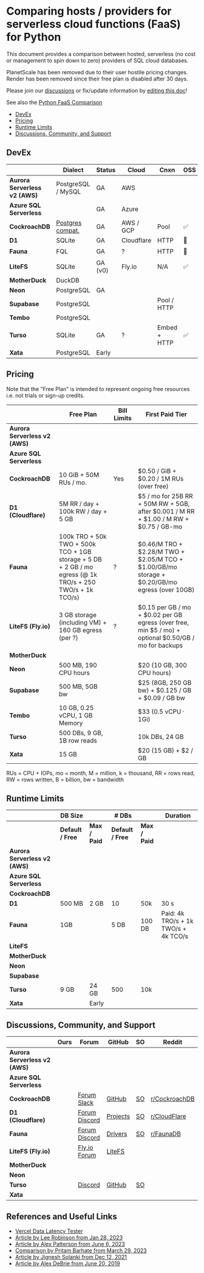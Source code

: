 # Comparing hosts / providers for serverless cloud functions (FaaS) for Python

This document provides a comparison between hosted, serverless (no cost or management to spin down to zero) providers of SQL cloud databases.

PlanetScale has been removed due to their user hostile pricing changes. Render has been removed since their free plan is disabled after 30 days. 

Please join our [discussions](https://github.com/hbmartin/comparison-serverless-cloud-sql-databases/discussions) or fix/update information by [editing this doc](https://github.com/hbmartin/comparison-serverless-cloud-sql-databases/edit/main/README.md)!

See also the [Python FaaS Comparison](https://github.com/hbmartin/comparison-hosts-serverless-cloud-function-faas-for-python)

- [DevEx](#devex)
- [Pricing](#pricing)
- [Runtime Limits](#runtime-limits)
- [Discussions, Community, and Support](#discussions-community-and-support)

## DevEx

|                                       | Dialect | Status    | Cloud | Cnxn | OSS | Examples         | Docs |
| ------------------------------------- | -------------- | --------- | ------------------------------- | ---- | ------------------------------------- | ------------------------------------- | ------------------------------------- |
| **Aurora Serverless v2 (AWS)** | PostgreSQL / MySQL | GA | AWS |  |  |      |      |
| **Azure SQL Serverless** |  | GA | Azure |  |  | | |
| **CockroachDB** | [Postgres compat.](https://www.cockroachlabs.com/docs/stable/postgresql-compatibility) | GA | AWS / GCP | Pool | ✅ | [Link](https://www.cockroachlabs.com/docs/stable/example-apps) | 🚀 |
| **D1**        | SQLite           | GA | Cloudflare | HTTP | 🚫 | [Link](https://developers.cloudflare.com/d1/get-started/) | 🚀 |
| **Fauna** | FQL | GA | ? | HTTP | 🚫 | [Link](https://docs.fauna.com/fauna/current/guides/todo) | 👍 |
| **LiteFS**        | SQLite           | GA (v0) | Fly.io | N/A | ✅ | [Link](https://fly.io/docs/litefs/speedrun/) | 🚀 |
| **MotherDuck**             | DuckDB           |        |        |        |        |      |      |
| **Neon**                   | PostgreSQL | GA |        |        |        |      |      |
| **Supabase** | PostgreSQL | | | Pool / HTTP | | | |
| **Tembo** | PostgreSQL | | |  | | | |
| **Turso**                  | SQLite           | GA | ? | Embed + HTTP | ✅ | [Link](https://github.com/tursodatabase/awesome-turso) | 🚀 |
| **Xata**                   | PostgreSQL | Early |        |        |        |      |      |

## Pricing

Note that the "Free Plan" is intended to represent ongoing free resources i.e. not trials or sign-up credits.

|                                | **Free Plan**                                                | Bill Limits | **First Paid Tier**                                          |
| ------------------------------ | ------------------------------------------------------------ | ----------- | ------------------------------------------------------------ |
| **Aurora Serverless v2 (AWS)** |                                                              |             |                                                              |
| **Azure SQL Serverless**       |                                                              |             |                                                              |
| **CockroachDB**                | 10 GiB + 50M RUs / mo.                                       | Yes         | $0.50 / GiB + $0.20 / 1M RUs (over free)                     |
| **D1 (Cloudflare)**            | 5M RR / day + 100k RW / day + 5 GB                           |             | $5 / mo for 25B RR + 50M RW + 5GB, after $0.001 / M RR + $1.00 / M RW + $0.75 / GB-mo |
| **Fauna**                      | 100k TRO + 50k TWO + 500k TCO + 1GB storage + 5 DB + 2 GB / mo egress (@ 1k TRO/s + 250 TWO/s + 1k TCO/s) | ?           | $0.46/M TRO + $2.28/M TWO +  $2.05/M TCO + $1.00/GB/mo storage + $0.20/GB/mo egress (over 10GB) |
| **LiteFS (Fly.io)**            | 3 GB storage (including VM) + 160 GB egress (per ?)          | ?           | $0.15 per GB / mo + $0.02 per GB egress (over free, min $5 / mo) + optional $0.50/GB / mo for backups |
| **MotherDuck**                 |                                                              |             |                                                              |
| **Neon**                       | 500 MB, 190 CPU hours                                        |             | $20 (10 GB, 300 CPU hours)                                   |
| **Supabase**                   | 500 MB, 5GB bw                                               |             | $25 (8GB, 250 GB bw) + $0.125 / GB + $0.09 / GB bw           |
| **Tembo**                      | 10 GB, 0.25 vCPU, 1 GB Memory                                |             | $33 (0.5 vCPU · 1Gi)                                         |
| **Turso**                      | 500 DBs, 9 GB, 1B row reads                                  |             | 10k DBs, 24 GB                                               |
| **Xata**                       | 15 GB                                                        |             | $20 (15 GB) + $2 / GB                                        |

RUs = CPU + IOPs, mo = month, M = million, k = thousand, RR = rows read, RW = rows written, B = billion, bw = bandwidth

## Runtime Limits

|                                | DB Size            |                | # DBs              |                | Duration                             |
| ------------------------------ | ------------------ | -------------- | ------------------ | -------------- | ------------------------------------ |
|                                | **Default / Free** | **Max / Paid** | **Default / Free** | **Max / Paid** |                                      |
| **Aurora Serverless v2 (AWS)** |                    |                |                    |                |                                      |
| **Azure SQL Serverless**       |                    |                |                    |                |                                      |
| **CockroachDB**                |                    |                |                    |                |                                      |
| **D1**                         | 500 MB             | 2 GB           | 10                 | 50k            | 30 s                                 |
| **Fauna**                      | 1GB                |                | 5 DB               | 100 DB         | Paid: 4k TRO/s + 1k TWO/s + 4k TCO/s |
| **LiteFS**                     |                    |                |                    |                |                                      |
| **MotherDuck**                 |                    |                |                    |                |                                      |
| **Neon**                       |                    |                |                    |                |                                      |
| **Supabase**                   |                    |                |                    |                |                                      |
| **Turso**                      | 9 GB               | 24 GB          | 500                | 10k            |                                      |
| **Xata**                       |                    | Early          |                    |                |                                      |

## Discussions, Community, and Support

|                                | Ours | Forum                                                        | GitHub                                                       | SO                                                           | Reddit                                                 |
| ------------------------------ | ---- | ------------------------------------------------------------ | ------------------------------------------------------------ | ------------------------------------------------------------ | ------------------------------------------------------ |
| **Aurora Serverless v2 (AWS)** |      |                                                              |                                                              |                                                              |                                                        |
| **Azure SQL Serverless**       |      |                                                              |                                                              |                                                              |                                                        |
| **CockroachDB**                |      | [Forum](https://forum.cockroachlabs.com/) [Slack](https://cockroa.ch/slack) | [GitHub](https://github.com/cockroachdb/cockroach)           | [SO](https://stackoverflow.com/questions/tagged/cockroachdb) | [r/CockroachDB](https://www.reddit.com/r/CockroachDB/) |
| **D1 (Cloudflare)**            |      | [Forum](https://community.cloudflare.com/) [Discord](https://discord.com/invite/cloudflaredev) | [Projects](https://developers.cloudflare.com/d1/reference/community-projects/) | [SO](https://stackoverflow.com/questions/tagged/cloudflare-workers) | [r/CloudFlare](https://www.reddit.com/r/CloudFlare/)   |
| **Fauna**                      |      | [Forum](https://forums.fauna.com/) [Discord](https://discord.com/invite/NHwJFdG2B2) | [Drivers](https://github.com/fauna)                          | [SO](https://stackoverflow.com/questions/tagged/faunadb)     | [r/FaunaDB](https://www.reddit.com/r/FaunaDB/)         |
| **LiteFS (Fly.io)**            |      | [Fly.io Forum](https://community.fly.io/)                    | [LiteFS](https://github.com/superfly/litefs)                 |                                                              |                                                        |
| **MotherDuck**                 |      |                                                              |                                                              |                                                              |                                                        |
| **Neon**                       |      |                                                              |                                                              |                                                              |                                                        |
| **Turso**                      |      | [Discord](https://discord.com/invite/turso)                  | [GitHub](https://github.com/tursodatabase)                   | [SO](https://stackoverflow.com/questions/tagged/turso)       |                                                        |
| **Xata**                       |      |                                                              |                                                              |                                                              |                                                        |

## References and Useful Links

- [Vercel Data Latency Tester](https://edge-data-latency.vercel.app/)
- [Article by Lee Robinson from Jan 28, 2023](https://leerob.substack.com/p/databases-serverless-edge)
- [Article by Alex Patterson from June 6, 2023](https://codingcat.dev/post/2023-databases-for-serverless)
- [Comparison by Pritam Barhate from March 29, 2023](https://mobisoftinfotech.com/resources/blog/serverless-database/)
- [Article by Jignesh Solanki from Dec 12, 2021](https://www.simform.com/blog/serverless-databases/)
- [Article by Alex DeBrie from June 20, 2019](https://www.serverless.com/blog/choosing-a-database-with-serverless)
